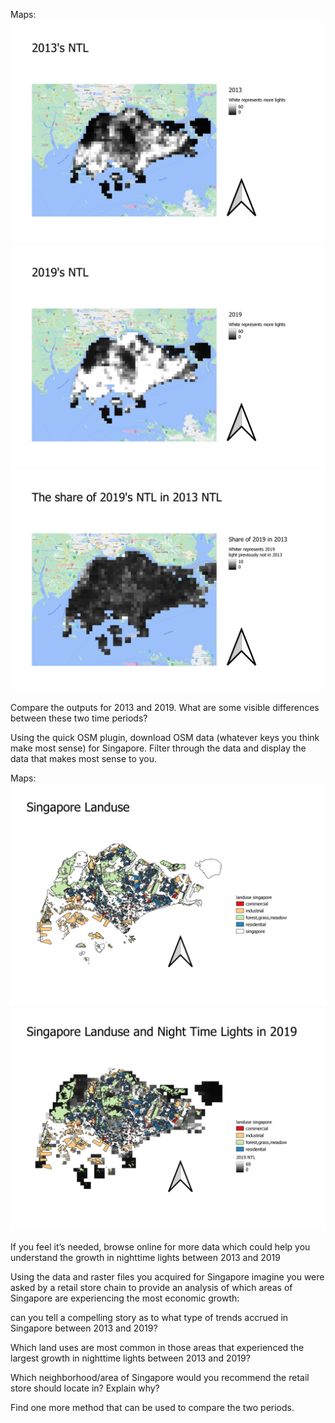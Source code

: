 Maps:
![alt text](https://github.com/WillW983/UDM-2022/blob/main/Assignment%203/13.png?raw=true)
![alt text](https://github.com/WillW983/UDM-2022/blob/main/Assignment%203/19.png?raw=true)
![alt text](https://github.com/WillW983/UDM-2022/blob/main/Assignment%203/diff.png?raw=true)

Compare the outputs for 2013 and 2019. What are some visible differences between these two time periods?

Using the quick OSM plugin, download OSM data (whatever keys you think make most sense) for Singapore. Filter through the data and display the data that makes most sense to you.

Maps:
![alt text](https://github.com/WillW983/UDM-2022/blob/main/Assignment%203/landuse.png?raw=true)
![alt text](https://github.com/WillW983/UDM-2022/blob/main/Assignment%203/landuse_light.png?raw=true)

If you feel it’s needed, browse online for more data which could help you understand the growth in nighttime lights between 2013 and 2019

Using the data and raster files you acquired for Singapore imagine you were asked by a retail store chain to provide an analysis of which areas of Singapore are experiencing the most economic growth:

can you tell a compelling story as to what type of trends accrued in Singapore between 2013 and 2019?

Which land uses are most common in those areas that experienced the largest growth in nighttime lights between 2013 and 2019?

Which neighborhood/area of Singapore would you recommend the retail store should locate in? Explain why?

Find one more method that can be used to compare the two periods.
